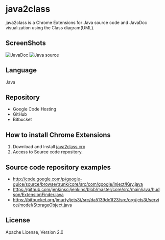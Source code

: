 # java2class
java2class is a Chrome Extensions for Java source code and JavaDoc visualization using the Class diagram(UML).

## ScreenShots
![JavaDoc](https://github.com/shoito/java2class/raw/master/img/javadoc2class.jpg)
![Java source](https://github.com/shoito/java2class/raw/master/img/java2class.jpg)

## Language
Java

## Repository
 * Google Code Hosting
 * GitHub
 * Bitbucket

## How to install Chrome Extensions
 1. Download and Install [java2class.crx](java2class.crx) 
 1. Access to Source code repository.

## Source code repository examples
 * <http://code.google.com/p/google-guice/source/browse/trunk/core/src/com/google/inject/Key.java>
 * <https://github.com/jenkinsci/jenkins/blob/master/core/src/main/java/hudson/ExtensionFinder.java>
 * <https://bitbucket.org/jmurty/jets3t/src/da5139dc1f23/src/org/jets3t/service/model/StorageObject.java>

## License
Apache License, Version 2.0